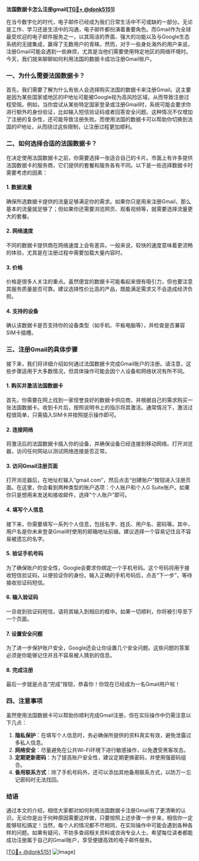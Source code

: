 **法国数据卡怎么注册gmail[[TG💪+ @donk5151](https://t.me/s/donk5151)]**

在当今数字化的时代，电子邮件已经成为我们日常生活中不可或缺的一部分。无论是工作、学习还是生活中的沟通，电子邮件都扮演着重要角色。而Gmail作为全球最受欢迎的电子邮件服务之一，以其简洁的界面、强大的功能以及与Google生态系统的无缝集成，赢得了无数用户的青睐。然而，对于一些身处海外的用户来说，注册Gmail可能会遇到一些麻烦，尤其是当他们需要使用特定地区的网络环境时。今天，我们就来聊聊如何利用法国的数据卡成功注册Gmail账户。

### 一、为什么需要法国数据卡？

首先，我们需要了解为什么有些人会选择购买法国的数据卡来注册Gmail。这主要是因为某些国家或地区的IP地址可能被Google视为高风险区域，从而导致注册过程受阻。例如，当你尝试从某些特定国家登录或注册Gmail时，系统可能会要求你进行额外的身份验证，比如输入短信验证码或者回答安全问题。这种情况不仅增加了注册的复杂性，还可能导致注册失败。而使用法国的数据卡可以帮助你切换到法国的IP地址，从而绕过这些限制，让注册过程更加顺利。

### 二、如何选择合适的法国数据卡？

在决定使用法国数据卡之前，你需要选择一张适合自己的卡片。市面上有许多提供法国数据卡的服务商，它们提供的套餐和服务各有不同。以下是一些选择数据卡时需要考虑的因素：

#### 1. 数据流量
确保所选数据卡提供的流量足够满足你的需求。如果你只是用来注册Gmail，那么基本的流量就足够了；但如果你还需要浏览网页、观看视频等，就需要选择流量更大的套餐。

#### 2. 网络速度
不同的数据卡提供商在网络速度上会有差异。一般来说，较快的速度意味着更流畅的体验，尤其是在注册过程中需要加载大量内容时。

#### 3. 价格
价格是很多人关注的重点。虽然便宜的数据卡可能看起来很有吸引力，但也要注意其服务质量是否可靠。建议选择性价比高的产品，既能满足需求又不会造成经济负担。

#### 4. 支持的设备
确认该数据卡是否支持你的设备类型（如手机、平板电脑等），并检查是否兼容SIM卡插槽。

### 三、注册Gmail的具体步骤

接下来，我们将详细介绍如何通过法国数据卡完成Gmail账户的注册。请注意，这些步骤适用于大多数情况，但具体操作可能会因个人设备和网络状况有所不同。

#### 1. 购买并激活法国数据卡
首先，你需要在网上找到一家信誉良好的数据卡供应商，并根据自己的需求购买一张法国数据卡。收到卡片后，按照说明书上的指示将其激活。通常情况下，激活过程很简单，只需插入SIM卡并按照提示操作即可。

#### 2. 连接网络
将激活后的法国数据卡插入你的设备，并确保设备已经连接到移动网络。打开浏览器，访问任何网站以测试网络连接是否正常。

#### 3. 访问Gmail注册页面
打开浏览器后，在地址栏输入“gmail.com”，然后点击“创建账户”按钮进入注册页面。在这里，你会看到两种类型的账户选项：个人账户和个人G Suite账户。如果你只是想用来发送和接收邮件，选择“个人账户”即可。

#### 4. 填写个人信息
接下来，你需要填写一系列个人信息，包括名字、姓氏、用户名、密码等。其中，用户名是你未来登录Gmail时使用的邮箱地址前缀。建议选择一个容易记住且不容易被遗忘的名字。

#### 5. 验证手机号码
为了确保账户的安全性，Google会要求你绑定一个手机号码。这个号码将用于接收短信验证码，以便验证你的身份。输入正确的手机号码后，点击“下一步”，等待接收验证码短信。

#### 6. 输入验证码
一旦收到验证码短信，请将其输入到相应的框中。如果一切顺利，你将被引导至下一个页面。

#### 7. 设置安全问题
为了进一步保护账户安全，Google还会让你设置几个安全问题。这些问题的答案必须是你能够记住并且不容易被人猜到的信息。

#### 8. 完成注册
最后一步就是点击“完成”按钮，恭喜你！你现在已经成为一名Gmail用户啦！

### 四、注意事项

虽然使用法国数据卡可以帮助你顺利完成Gmail注册，但在实际操作中仍需注意以下几点：

1. **隐私保护**：在填写个人信息时，务必确保所提供的资料真实有效，避免泄露过多私人信息。
2. **网络安全**：尽量避免在公共Wi-Fi环境下进行敏感操作，以免遭受黑客攻击。
3. **定期更新密码**：为了提高账户安全性，建议定期更换密码，并使用强密码组合。
4. **备用联系方式**：除了手机号码外，还可以添加其他备用联系方式，以防万一忘记密码时无法找回。

### 结语

通过本文的介绍，相信大家都对如何利用法国数据卡注册Gmail有了更清晰的认识。无论你是出于何种原因需要这样做，只要按照上述步骤一步步来，相信你一定能够轻松搞定！当然，每个人的情况都不尽相同，在实际操作中可能会遇到各种各样的问题。如果有疑问，不妨多查阅相关资料或咨询专业人士。希望每位读者都能成功注册属于自己的Gmail账户，享受便捷高效的电子邮件服务。

[[TG💪+ @donk5151](https://t.me/s/donk5151) ![Image](https://i.postimg.cc/rwNCRYN7/Snipaste-2025-04-30-17-27-05.png)]